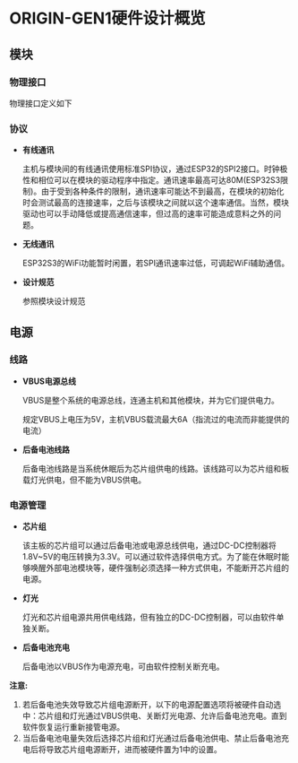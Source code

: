 # ORIGIN-GEN1硬件设计概览

## 模块

### 物理接口

物理接口定义如下

### 协议

- **有线通讯**

  主机与模块间的有线通讯使用标准SPI协议，通过ESP32的SPI2接口。时钟极性和相位可以在模块的驱动程序中指定。通讯速率最高可达80M(ESP32S3限制)。由于受到各种条件的限制，通讯速率可能达不到最高，在模块的初始化时会测试最高的连接速率，之后与该模块之间就以这个速率通信。当然，模块驱动也可以手动降低或提高通信速率，但过高的速率可能造成意料之外的问题。

- **无线通讯**

  ESP32S3的WiFi功能暂时闲置，若SPI通讯速率过低，可调起WiFi辅助通信。

- **设计规范**

  参照模块设计规范

## 电源

### 线路

- **VBUS电源总线**

  VBUS是整个系统的电源总线，连通主机和其他模块，并为它们提供电力。

  规定VBUS上电压为5V，主机VBUS载流最大6A（指流过的电流而非能提供的电流）

- **后备电池线路**

  后备电池线路是当系统休眠后为芯片组供电的线路。该线路可以为芯片组和板载灯光供电，但不能为VBUS供电。

### 电源管理

- **芯片组**

  该主板的芯片组可以通过后备电池或电源总线供电，通过DC-DC控制器将1.8V~5V的电压转换为3.3V。可以通过软件选择供电方式。为了能在休眠时能够唤醒外部电池模块等，硬件强制必须选择一种方式供电，不能断开芯片组的电源。

- **灯光**

  灯光和芯片组电源共用供电线路，但有独立的DC-DC控制器，可以由软件单独关断。

- **后备电池充电**

  后备电池以VBUS作为电源充电，可由软件控制关断充电。

**注意:**

1. 若后备电池失效导致芯片组电源断开，以下的电源配置选项将被硬件自动选中：芯片组和灯光通过VBUS供电、关断灯光电源、允许后备电池充电。直到软件恢复运行重新接管电源。
2. 当后备电池电量失效后选择芯片组和灯光通过后备电池供电、禁止后备电池充电后将导致芯片组电源断开，进而被硬件置为1中的设置。
